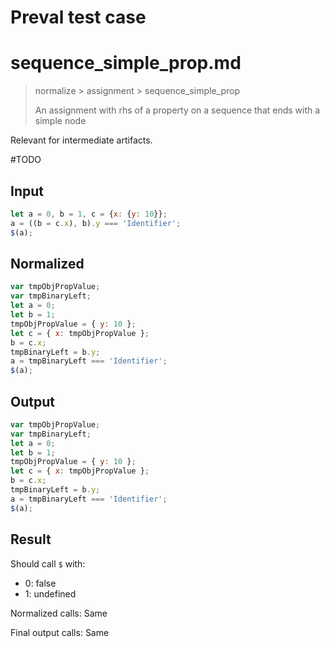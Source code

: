 # Preval test case

# sequence_simple_prop.md

> normalize > assignment > sequence_simple_prop
>
> An assignment with rhs of a property on a sequence that ends with a simple node

Relevant for intermediate artifacts.

#TODO

## Input

`````js filename=intro
let a = 0, b = 1, c = {x: {y: 10}};
a = ((b = c.x), b).y === 'Identifier';
$(a);
`````

## Normalized

`````js filename=intro
var tmpObjPropValue;
var tmpBinaryLeft;
let a = 0;
let b = 1;
tmpObjPropValue = { y: 10 };
let c = { x: tmpObjPropValue };
b = c.x;
tmpBinaryLeft = b.y;
a = tmpBinaryLeft === 'Identifier';
$(a);
`````

## Output

`````js filename=intro
var tmpObjPropValue;
var tmpBinaryLeft;
let a = 0;
let b = 1;
tmpObjPropValue = { y: 10 };
let c = { x: tmpObjPropValue };
b = c.x;
tmpBinaryLeft = b.y;
a = tmpBinaryLeft === 'Identifier';
$(a);
`````

## Result

Should call `$` with:
 - 0: false
 - 1: undefined

Normalized calls: Same

Final output calls: Same
